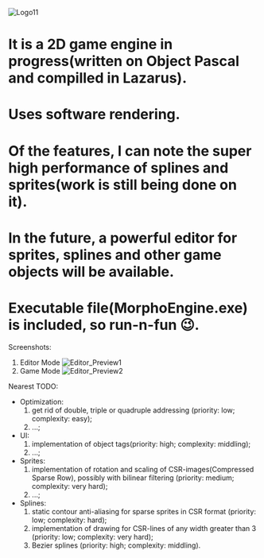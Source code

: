 ![Logo11](https://user-images.githubusercontent.com/51221856/176084166-de159cc9-3d2e-4ac3-9639-304e62bf8704.png)

# It is a 2D game engine in progress(written on Object Pascal and compilled in Lazarus). 
# Uses software rendering. 
# Of the features, I can note the super high performance of splines and sprites(work is still being done on it). 
# In the future, a powerful editor for sprites, splines and other game objects will be available.
# Executable file(MorphoEngine.exe) is included, so run-n-fun 😉. 

Screenshots:
   1. Editor Mode
![Editor_Preview1](https://user-images.githubusercontent.com/51221856/176047575-8e07de12-8bfe-4a2f-b57c-303e02846766.png)
   2. Game Mode
![Editor_Preview2](https://user-images.githubusercontent.com/51221856/176085844-7cfe4ab0-61d7-4245-a4bf-adbc7cfb91fa.png)

Nearest TODO:
  - Optimization:
    1. get rid of double, triple or quadruple addressing (priority: low; complexity: easy);
    2. ...;
  - UI:
    1. implementation of object tags(priority: high; complexity: middling);
    2. ...;
  - Sprites:
    1. implementation of rotation and scaling of CSR-images(Compressed Sparse Row), possibly with bilinear filtering (priority: medium; complexity: very hard);
    2. ...;
  - Splines:
    1. static contour anti-aliasing for sparse sprites in CSR format (priority: low; complexity: hard);
    2. implementation of drawing for CSR-lines of any width greater than 3 (priority: low; complexity: very hard);
    3. Bezier splines (priority: high; complexity: middling).
